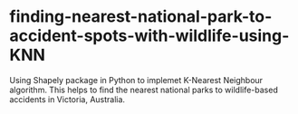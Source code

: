 # finding-nearest-national-park-to-accident-spots-with-wildlife-using-KNN


Using Shapely package in Python to implemet K-Nearest Neighbour algorithm. This helps to find the nearest
national parks to wildlife-based accidents in Victoria, Australia. 
